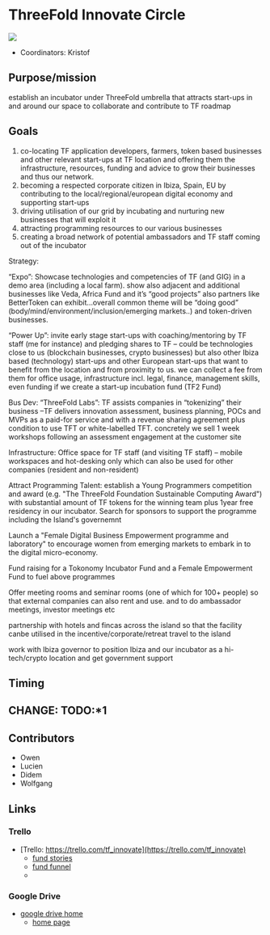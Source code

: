 # ThreeFold Innovate Circle

![](https://images.unsplash.com/photo-1497618891100-ac2f06bef939?ixlib=rb-0.3.5&ixid=eyJhcHBfaWQiOjEyMDd9&s=d0a38288656f1a19bf37c78375d15b34&auto=format&fit=crop&w=750&q=80)

- Coordinators: Kristof

## Purpose/mission

establish an incubator under ThreeFold umbrella that attracts start-ups in and around our space to collaborate and contribute to TF roadmap

## Goals

1) co-locating TF application developers, farmers, token based businesses and other relevant start-ups at TF location and offering them the infrastructure, resources, funding and advice to grow their businesses and thus our network.
2) becoming a respected corporate citizen in Ibiza, Spain, EU by contributing to the local/regional/european digital economy and supporting start-ups 
3) driving utilisation of our grid by incubating and nurturing new businesses that will exploit it 
4) attracting programming resources to our various businesses 
5) creating a broad network of potential ambassadors and TF staff coming out of the incubator

Strategy: 


“Expo”: Showcase technologies and competencies of TF (and GIG) in a demo area (including a local farm). show also adjacent and additional businesses like Veda, Africa Fund and it’s “good projects” also partners like BetterToken can exhibit…overall common theme will be “doing good” (body/mind/environment/inclusion/emerging markets..) and token-driven businesses.

“Power Up”: invite early stage start-ups with coaching/mentoring by TF staff (me for instance) and pledging shares to TF – could be technologies close to us (blockchain businesses, crypto businesses) but also other Ibiza based (technology) start-ups and other European start-ups that want to benefit from the location and from proximity to us. we can collect a fee from them for office usage, infrastructure incl. legal, finance, management skills, even funding if we create a start-up incubation fund (TF2 Fund)

Bus Dev: “ThreeFold Labs”: TF assists companies in “tokenizing” their business –TF delivers innovation assessment, business planning, POCs and MVPs as a paid-for service and with a revenue sharing agreement plus condition to use TFT or white-labelled TFT. concretely we sell 1 week workshops following an assessment engagement at the customer site

Infrastructure: Office space for TF staff (and visiting TF staff) – mobile workspaces and hot-desking only which can also be used for other companies (resident and non-resident)

Attract Programming Talent: establish a Young Programmers competition and award (e.g. "The ThreeFold Foundation Sustainable Computing Award") with substantial amount of TF tokens for the winning team plus 1year free residency in our incubator. Search for sponsors to support the programme including the Island's governemnt 

Launch a "Female Digital Business Empowerment programme and laboratory" to encourage women from emerging markets to embark in to the digital micro-economy.

Fund raising for a Tokonomy Incubator Fund and a Female Empowerment Fund to fuel above programmes

Offer meeting rooms and seminar rooms (one of which for 100+ people) so that external companies can also rent and use. and to do ambassador meetings, investor meetings etc

partnership with hotels and fincas across the island so that the facility canbe utilised in the incentive/corporate/retreat travel to the island

work with Ibiza governor to position Ibiza and our incubator as a hi-tech/crypto location and get government support

## Timing

CHANGE: TODO:*1 
- 


## Contributors

- Owen
- Lucien
- Didem
- Wolfgang

## Links
   
### Trello

- [Trello: https://trello.com/tf_innovate](https://trello.com/tf_innovate)
    - [fund stories](https://trello.com/b/6iGfd5Cc/tfinnovatestories) 
    - [fund funnel](https://trello.com/b/OTDDFdnX/tfinnovatefunnelfund)
    - 
### Google Drive

- [google drive home](https://drive.google.com/drive/folders/1yx_-tZ5jEGYhM8fi-BxX0KFqqZc_DMTT)
    - [home page](https://docs.google.com/document/d/1awve6AgpTuxeZxuHPXzpOKXXOYCKPmHfalmlRciR8ZQ/edit)


